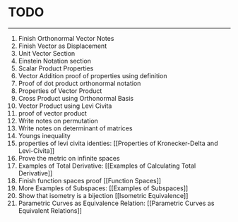 # TODO
---

1. Finish Orthonormal Vector Notes
2. Finish Vector as Displacement
3. Unit Vector Section
4. Einstein Notation section
5. Scalar Product Properties 
6. Vector Addition proof of properties using definition
7. Proof of dot product orthonormal notation
8. Properties of Vector Product
9. Cross Product using Orthonormal Basis
10. Vector Product using Levi Civita
11. proof of vector product
12. Write notes on permutation
13. Write notes on determinant of matrices
14. Youngs inequality
15. properties of levi civita identies: [[Properties of Kronecker-Delta and Levi-Civita]]
16. Prove the metric on infinite spaces
17. Examples of Total Derivative: [[Examples of Calculating Total Derivative]]
18. Finish function spaces proof [[Function Spaces]]
19. More Examples of Subspaces: [[Examples of Subspaces]]
20. Show that isometry is a bijection [[Isometric Equivalence]]
21. Parametric Curves as Equivalence Relation: [[Parametric Curves as Equivalent Relations]]